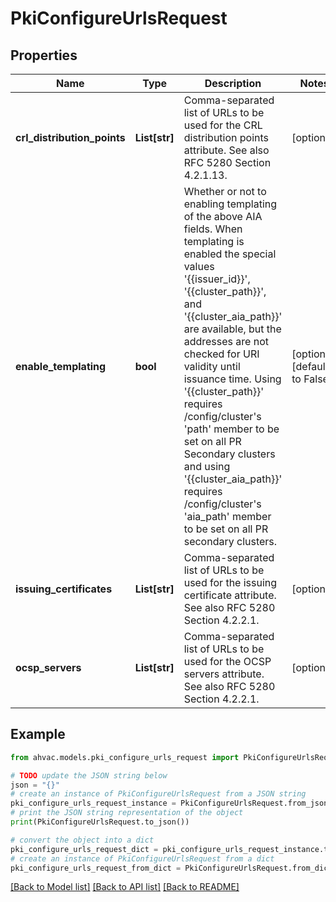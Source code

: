 # PkiConfigureUrlsRequest


## Properties

Name | Type | Description | Notes
------------ | ------------- | ------------- | -------------
**crl_distribution_points** | **List[str]** | Comma-separated list of URLs to be used for the CRL distribution points attribute. See also RFC 5280 Section 4.2.1.13. | [optional] 
**enable_templating** | **bool** | Whether or not to enabling templating of the above AIA fields. When templating is enabled the special values &#39;{{issuer_id}}&#39;, &#39;{{cluster_path}}&#39;, and &#39;{{cluster_aia_path}}&#39; are available, but the addresses are not checked for URI validity until issuance time. Using &#39;{{cluster_path}}&#39; requires /config/cluster&#39;s &#39;path&#39; member to be set on all PR Secondary clusters and using &#39;{{cluster_aia_path}}&#39; requires /config/cluster&#39;s &#39;aia_path&#39; member to be set on all PR secondary clusters. | [optional] [default to False]
**issuing_certificates** | **List[str]** | Comma-separated list of URLs to be used for the issuing certificate attribute. See also RFC 5280 Section 4.2.2.1. | [optional] 
**ocsp_servers** | **List[str]** | Comma-separated list of URLs to be used for the OCSP servers attribute. See also RFC 5280 Section 4.2.2.1. | [optional] 

## Example

```python
from ahvac.models.pki_configure_urls_request import PkiConfigureUrlsRequest

# TODO update the JSON string below
json = "{}"
# create an instance of PkiConfigureUrlsRequest from a JSON string
pki_configure_urls_request_instance = PkiConfigureUrlsRequest.from_json(json)
# print the JSON string representation of the object
print(PkiConfigureUrlsRequest.to_json())

# convert the object into a dict
pki_configure_urls_request_dict = pki_configure_urls_request_instance.to_dict()
# create an instance of PkiConfigureUrlsRequest from a dict
pki_configure_urls_request_from_dict = PkiConfigureUrlsRequest.from_dict(pki_configure_urls_request_dict)
```
[[Back to Model list]](../README.md#documentation-for-models) [[Back to API list]](../README.md#documentation-for-api-endpoints) [[Back to README]](../README.md)


